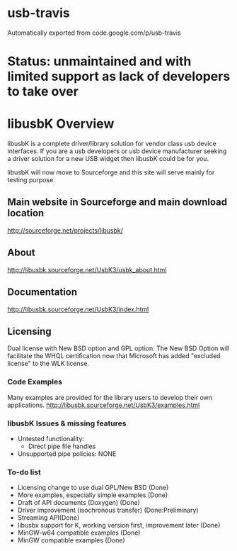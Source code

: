 # usb-travis
Automatically exported from code.google.com/p/usb-travis

# Status: unmaintained and with limited support as lack of developers to take over

# libusbK Overview #
libusbK is a complete driver/library solution for vendor class usb
device interfaces. If you are a usb developers or usb device
manufacturer seeking a driver solution for a new USB widget then
libusbK could be for you.

libusbK will now move to Sourceforge and this site will serve
mainly for testing purpose.

## Main website in Sourceforge and main download location ##
http://sourceforge.net/projects/libusbk/

## About ##
http://libusbk.sourceforge.net/UsbK3/usbk_about.html

## Documentation ##
http://libusbk.sourceforge.net/UsbK3/index.html

## Licensing ##
Dual license with New BSD option and GPL option. The New BSD Option will facilitate
the WHQL certification now that Microsoft has added "excluded license"
to the WLK license.

### Code Examples ###
Many examples are provided for the library users to develop
their own applications.
http://libusbk.sourceforge.net/UsbK3/examples.html

### libusbK Issues & missing features ###
  * Untested functionality:
    * Direct pipe file handles
  * Unsupported pipe policies: NONE

### To-do list ###
  * Licensing change to use dual GPL/New BSD (Done)
  * More examples, especially simple examples (Done)
  * Draft of API documents (Doxygen) (Done)
  * Driver improvement (isochronous transfer) (Done:Preliminary)
  * Streaming API(Done)
  * libusbx support for K, working version first, improvement later (Done)
  * MinGW-w64 compatible examples (Done)
  * MinGW compatible examples (Done)
